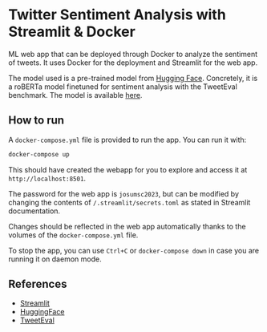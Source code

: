 # Twitter Sentiment Analysis with Streamlit & Docker

ML web app that can be deployed through Docker to analyze the sentiment of tweets.
It uses Docker for the deployment and Streamlit for the web app.

The model used is a pre-trained model from [Hugging Face](https://huggingface.co/). Concretely, it is a roBERTa model finetuned for sentiment analysis with the TweetEval benchmark. The model is available [here](https://huggingface.co/cardiffnlp/twitter-roberta-base-sentiment).

## How to run

A `docker-compose.yml` file is provided to run the app. You can run it with:

```bash
docker-compose up
```

This should have created the webapp for you to explore and access it at `http://localhost:8501`.

The password for the web app is `josumsc2023`, but can be modified by changing the contents of `/.streamlit/secrets.toml` as stated in Streamlit documentation.

Changes should be reflected in the web app automatically thanks to the volumes of the `docker-compose.yml` file.

To stop the app, you can use `Ctrl+C` or `docker-compose down` in case you are running it on daemon mode.

## References

- [Streamlit](https://streamlit.io/)
- [HuggingFace](https://huggingface.co/)
- [TweetEval](https://arxiv.org/pdf/2010.12421.pdf)
